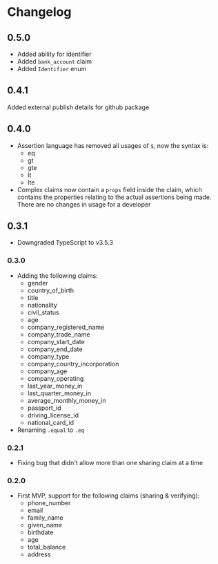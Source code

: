 # Changelog

## 0.5.0

* Added ability for identifier
* Added `bank_account` claim
* Added `Identifier` enum

## 0.4.1

Added external publish details for github package

## 0.4.0

* Assertion language has removed all usages of `$`, now the syntax is:
  * eq
  * gt
  * gte
  * lt
  * lte
* Complex claims now contain a `props` field inside the claim, which contains the properties relating to the actual assertions being made. There are no changes in usage for a developer 

## 0.3.1

* Downgraded TypeScript to v3.5.3

### 0.3.0

* Adding the following claims:
  * gender
  * country_of_birth
  * title
  * nationality
  * civil_status
  * age
  * company_registered_name
  * company_trade_name
  * company_start_date
  * company_end_date
  * company_type
  * company_country_incorporation
  * company_age
  * company_operating
  * last_year_money_in
  * last_quarter_money_in
  * average_monthly_money_in
  * passport_id
  * driving_license_id
  * national_card_id
* Renaming `.equal` to `.eq`

### 0.2.1

* Fixing bug that didn't allow more than one sharing claim at a time

### 0.2.0

* First MVP, support for the following claims (sharing & verifying):
  * phone_number
  * email
  * family_name
  * given_name
  * birthdate
  * age
  * total_balance
  * address
